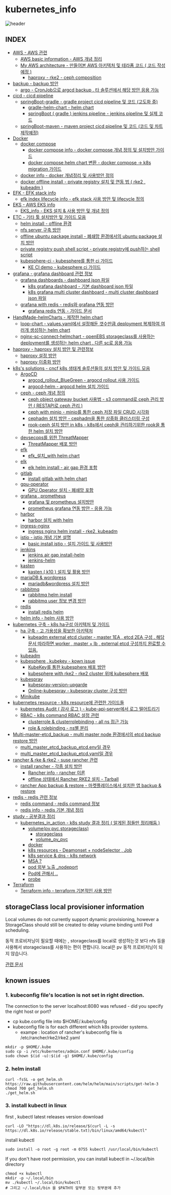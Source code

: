 # kubernetes_info
![header](https://capsule-render.vercel.app/api?type=waving&color=auto&height=300&section=header&text=👋%20Welcome%20to%20K8S%20INFOMATION!!&fontSize=50&animation=fadeIn&fontAlignY=38)

## INDEX
- [AWS - AWS 관련](https://github.com/jjsair0412/kubernetes_info/tree/main/AWS)
    - [AWS basic information - AWS 개념 정리](https://github.com/jjsair0412/kubernetes_info/blob/main/AWS/AWS%20basic%20information/AWS%20info.md)
    - [My AWS architecture - 만들어본 AWS 아키텍처 및 테라폼 코드 ( 코드 작성 예정 )](https://github.com/jjsair0412/kubernetes_info/tree/main/AWS/My%20AWS%20architecture)
        - [haproxy - rke2 - ceph composition](https://github.com/jjsair0412/kubernetes_info/tree/main/AWS/My%20AWS%20architecture/haproxy%20-%20rke2%20-%20ceph%20composition)
- [backup - backup 방안](https://github.com/jjsair0412/kubernetes_info/tree/main/backup)
    - [argo - CronJob으로 argcd backup . 타 솔루션에서 해당 방안 응용 가능 ](https://github.com/jjsair0412/kubernetes_info/tree/main/backup/argo)
- [cicd - cicd pipeline](https://github.com/jjsair0412/kubernetes_info/tree/main/cicd)
    - [springBoot-gradle - gradle project cicd pipeline 및 코드 (고도화 중)](https://github.com/jjsair0412/kubernetes_info/tree/main/cicd/springBoot-gradle)
        - [gradle-helm-chart - helm chart](https://github.com/jjsair0412/kubernetes_info/tree/main/cicd/springBoot-gradle/gradle-helm-chart)
        - [springBoot ( gradle ) jenkins pipeline - jenkins pipeline 및 실제 코드](https://github.com/jjsair0412/kubernetes_info/tree/main/cicd/springBoot-gradle/springBoot%20(%20gradle%20)%20jenkins%20pipeline)
    - [springBoot-maven - maven project cicd pipeline 및 코드 (코드 및 차트 제작예정)]()
- [Docker](https://github.com/jjsair0412/kubernetes_info/tree/main/Docker)
    - [docker compose](https://github.com/jjsair0412/kubernetes_info/tree/main/Docker/docker%20compose)
        - [docker compose info - docker compose 개념 정의 및 설치방안 가이드](https://github.com/jjsair0412/kubernetes_info/blob/main/Docker/docker%20compose/docker%20compose%20info.md)
        - [docker compose helm chart 변환 - docker compose -> k8s migration 가이드](https://github.com/jjsair0412/kubernetes_info/blob/main/Docker/docker%20compose/docker%20compose%20helm%20chart%20%EB%B3%80%ED%99%98.md)
    - [docker info - docker 개념정리 및 사용방안 정의](https://github.com/jjsair0412/kubernetes_info/blob/main/Docker/docker%20info.md)
    - [docker offline install - private registry 설치 및 연동 법 ( rke2 , kubeadm )](https://github.com/jjsair0412/kubernetes_info/blob/main/Docker/docker%20offline%20install%20-%20private%20registry%20%EC%84%A4%EC%B9%98%20%EB%B0%8F%20%EC%97%B0%EB%8F%99%20%EB%B2%95%20(%20rke2%20%2C%20kubeadm%20).md)
- [EFK - EFK stack info](https://github.com/jjsair0412/kubernetes_info/tree/main/efk)
    - [efk index lifecycle info - efk stack 사용 방안 및 lifecycle 정의](https://github.com/jjsair0412/kubernetes_info/blob/main/efk/efk%20index%20lifecycle%20info.md)
- [EKS - AWS EKS info](https://github.com/jjsair0412/kubernetes_info/tree/main/EKS)
    - [EKS_info - EKS 설치 & 사용 방안 및 개념 정의](https://github.com/jjsair0412/kubernetes_info/blob/main/EKS/EKS_info.md)
- [ETC - 기타 툴 설치방안 및 가이드 모음](https://github.com/jjsair0412/kubernetes_info/tree/main/etc)
    - [helm install - offline 환경](https://github.com/jjsair0412/kubernetes_info/blob/main/etc/helm%20install%20-%20offline%20%ED%99%98%EA%B2%BD.md)
    - [nfs server 구축 방안](https://github.com/jjsair0412/kubernetes_info/blob/main/etc/nfs%20server%20%EA%B5%AC%EC%B6%95.md)
    - [offline ubuntu package install - 폐쇄망 환경에서의 ubuntu package 설치 방안](https://github.com/jjsair0412/kubernetes_info/blob/main/etc/offline%20ubuntu%20package%20install.md)
    - [private registry push shell script - private registry에 push하는 shell script](https://github.com/jjsair0412/kubernetes_info/blob/main/etc/private%20registry%20push%20shell%20script.md)
    - [kubesphere-ci - kubesphere를 통한 ci 가이드](https://github.com/jjsair0412/kubernetes_info/tree/main/etc/kubesphere-ci)
        - [KE CI demo - kubesphere ci 가이드](https://github.com/jjsair0412/kubernetes_info/blob/main/etc/kubesphere-ci/KE%20CI%20demo.md)
- [grafana - grafana dashboard 관련 정보](https://github.com/jjsair0412/kubernetes_info/tree/main/grafana)
    - [grafana dashboards - dashboard json 파일](https://github.com/jjsair0412/kubernetes_info/tree/main/grafana/grafana%20dashboards)
        - [k8s grafana dashboard - 기본 dashboard json 파일](https://github.com/jjsair0412/kubernetes_info/blob/main/grafana/grafana%20dashboards/k8s%20grafana%20dashboard.json)
        - [k8s grafana multi cluster dashboard - multi cluster dashboard json 파일](https://github.com/jjsair0412/kubernetes_info/blob/main/grafana/grafana%20dashboards/k8s%20grafana%20multi%20cluster%20dashboard.json)
    - [grafana with redis - redis와 grafana 연동 방안](https://github.com/jjsair0412/kubernetes_info/tree/main/grafana/grafana%20with%20redis)
        - [grafana redis 연동 - 가이드 문서](https://github.com/jjsair0412/kubernetes_info/blob/main/grafana/grafana%20with%20redis/grafana%20redis%20%EC%97%B0%EB%8F%99.md)
- [HandMade-helmCharts - 제작한 helm chart](https://github.com/jjsair0412/kubernetes_info/tree/main/HandMade-helmCharts)
    - [loop-chart - values.yaml에서 설정해둔 갯수만큼 deployment 복제하여 여러개 생성하는 helm chart](https://github.com/jjsair0412/kubernetes_info/tree/main/HandMade-helmCharts/loop-chart)
    - [nginx-sc-connect-helmchart - openEBS storageclass를 사용하는 deployment를 생성하는 helm chart . 다른 sc로 응용 가능](https://github.com/jjsair0412/kubernetes_info/tree/main/HandMade-helmCharts/nginx-sc-connect-helmchart)
- [haproxy - haproxy 설치 방안 및 관련정보](https://github.com/jjsair0412/kubernetes_info/tree/main/haproxy)
    - [haproxy 설정 방안](https://github.com/jjsair0412/kubernetes_info/blob/main/haproxy/haproxy%20%EC%84%A4%EC%A0%95%20%EB%B0%A9%EC%95%88.md)
    - [haproxy 이중화 방안](https://github.com/jjsair0412/kubernetes_info/blob/main/haproxy/haproxy%20%EC%9D%B4%EC%A4%91%ED%99%94%20%EB%B0%A9%EC%95%88.md)
- [k8s's solutions - cncf k8s 생태계 솔루션들의 설치 방안 및 가이드 모음](https://github.com/jjsair0412/kubernetes_info/tree/main/k8s's%20solutions)
    - [ArgoCD](https://github.com/jjsair0412/kubernetes_info/tree/main/k8s's%20solutions/ArgoCD)
        - [argcod_rollout_BlueGreen - argocd rollout 사용 가이드](https://github.com/jjsair0412/kubernetes_info/blob/main/k8s's%20solutions/ArgoCD/argcod_rollout_BlueGreen.md)
        - [argocd-helm - argocd helm 설치 가이드](https://github.com/jjsair0412/kubernetes_info/blob/main/k8s's%20solutions/ArgoCD/argocd-helm.md)
    - [ceph - ceph 개념 정의](https://github.com/jjsair0412/kubernetes_info/tree/main/k8s's%20solutions/ceph)
        - [ceph object gateway bucket 사용법 - s3 command로 ceph 관리 방안 ( RESTAPI로 ceph 관리 )](https://github.com/jjsair0412/kubernetes_info/blob/main/k8s's%20solutions/ceph/ceph%20object%20gateway%20bucket%20%EC%82%AC%EC%9A%A9%EB%B2%95.md)
        - [ceph with minio - minio를 통한 ceph 저장 파일 CRUD 시각화](https://github.com/jjsair0412/kubernetes_info/blob/main/k8s's%20solutions/ceph/ceph%20with%20minio.md)
        - [cephadm 설치 방안 - cephadm을 통한 삼중화 클러스터링 구성](https://github.com/jjsair0412/kubernetes_info/blob/main/k8s's%20solutions/ceph/cephadm%20%EC%84%A4%EC%B9%98%20%EB%B0%A9%EC%95%88.md)
        - [rook-ceph 설치 방안 in k8s - k8s에서 ceph을 관리하기위한 rook을 통한 helm 설치 방안](https://github.com/jjsair0412/kubernetes_info/blob/main/k8s's%20solutions/ceph/rook-ceph%20%EC%84%A4%EC%B9%98%20%EB%B0%A9%EC%95%88%20in%20k8s.md)
    - [devsecops를 위한 ThreatMapper](https://github.com/jjsair0412/kubernetes_info/tree/main/k8s's%20solutions/devsecops%EB%A5%BC%20%EC%9C%84%ED%95%9C%20ThreatMapper)
        - [ThreatMapper 배포 방안](https://github.com/jjsair0412/kubernetes_info/blob/main/k8s's%20solutions/devsecops%EB%A5%BC%20%EC%9C%84%ED%95%9C%20ThreatMapper/ThreatMapper%20%EB%B0%B0%ED%8F%AC%20%EB%B0%A9%EC%95%88.md)
    - [efk](https://github.com/jjsair0412/kubernetes_info/tree/main/k8s's%20solutions/efk)
        - [efk_설치_with helm chart](https://github.com/jjsair0412/kubernetes_info/blob/main/k8s's%20solutions/efk/efk_%EC%84%A4%EC%B9%98_with%20helm%20chart.md)
    - [elk](https://github.com/jjsair0412/kubernetes_info/tree/main/k8s's%20solutions/elk)
        - [elk helm install - air gap 환경 포함](https://github.com/jjsair0412/kubernetes_info/blob/main/k8s's%20solutions/elk/elk%20helm%20install%20-%20air%20gap%20%ED%99%98%EA%B2%BD%20%ED%8F%AC%ED%95%A8.md)
    - [gitlab](https://github.com/jjsair0412/kubernetes_info/tree/main/k8s's%20solutions/gitlab)
        - [install gitlab with helm chart](https://github.com/jjsair0412/kubernetes_info/blob/main/k8s's%20solutions/gitlab/install%20gitlab%20with%20helm%20chart.md)
    - [gpu-operator](https://github.com/jjsair0412/kubernetes_info/tree/main/k8s's%20solutions/gpu-operator)
        - [GPU Operator 설치 - 폐쇄망 포함](https://github.com/jjsair0412/kubernetes_info/blob/main/k8s's%20solutions/gpu-operator/GPU%20Operator%20%EC%84%A4%EC%B9%98%20-%20%ED%8F%90%EC%87%84%EB%A7%9D%20%ED%8F%AC%ED%95%A8.md)
    - [grafana , prometheus](https://github.com/jjsair0412/kubernetes_info/tree/main/k8s's%20solutions/grafana%20%2C%20prometheus)
        - [grafana 및 prometheus 설치방안](https://github.com/jjsair0412/kubernetes_info/blob/main/k8s's%20solutions/grafana%20%2C%20prometheus/grafana%20%EB%B0%8F%20prometheus%20%EC%84%A4%EC%B9%98%EB%B0%A9%EC%95%88.md)
        - [prometheus grafana 연동 방안 - 응용 가능](https://github.com/jjsair0412/kubernetes_info/blob/main/k8s's%20solutions/grafana%20%2C%20prometheus/prometheus%20grafana%20%EC%97%B0%EB%8F%99%20%EB%B0%A9%EC%95%88.md)
    - [harbor](https://github.com/jjsair0412/kubernetes_info/tree/main/k8s's%20solutions/harbor)
        - [harbor 설치 with helm](https://github.com/jjsair0412/kubernetes_info/blob/main/k8s's%20solutions/harbor/harbor%20%EC%84%A4%EC%B9%98%20with%20helm.md)
    - [ingress-nginx](https://github.com/jjsair0412/kubernetes_info/tree/main/k8s's%20solutions/ingress-nginx)
        - [ingress nginx helm install - rke2, kubeadm](https://github.com/jjsair0412/kubernetes_info/blob/main/k8s's%20solutions/ingress-nginx/ingress%20nginx%20helm%20install%20-%20rke2%2C%20kubeadm%20.md)
    - [istio - istio 개념 기본 설명](https://github.com/jjsair0412/kubernetes_info/tree/main/k8s's%20solutions/istio)
        - [basic install istio - 설치 가이드 및 사용방안](https://github.com/jjsair0412/kubernetes_info/tree/main/k8s's%20solutions/istio/basic%20install%20istio)
    - [jenkins](https://github.com/jjsair0412/kubernetes_info/tree/main/k8s's%20solutions/jenkins)
        - [jenkins air gap install-helm](https://github.com/jjsair0412/kubernetes_info/blob/main/k8s's%20solutions/jenkins/jenkins%20air%20gap%20install-helm%20.md)
        - [jenkins-helm](https://github.com/jjsair0412/kubernetes_info/blob/main/k8s's%20solutions/jenkins/jenkins-helm.md)
    - [kasten](https://github.com/jjsair0412/kubernetes_info/tree/main/k8s's%20solutions/kasten)
        - [kasten ( k10 ) 설치 및 활용 방안](https://github.com/jjsair0412/kubernetes_info/blob/main/k8s's%20solutions/kasten/kasten%20(%20k10%20)%20%EC%84%A4%EC%B9%98%20%EB%B0%8F%20%ED%99%9C%EC%9A%A9%20%EB%B0%A9%EC%95%88.md)
    - [mariaDB & wordpress](https://github.com/jjsair0412/kubernetes_info/tree/main/k8s's%20solutions/mariaDB%20%26%20wordpress)
        - [mariadb&wordpress 설치 방안](https://github.com/jjsair0412/kubernetes_info/blob/main/k8s's%20solutions/mariaDB%20%26%20wordpress/mariadb%26wordpress.md)
    - [rabbitmq](https://github.com/jjsair0412/kubernetes_info/tree/main/k8s's%20solutions/rabbitmq)
        - [rabbitmq helm install](https://github.com/jjsair0412/kubernetes_info/blob/main/k8s's%20solutions/rabbitmq/rabbitmq%20helm%20install.md)
        - [rabbitmq user 정보 변경 방안](https://github.com/jjsair0412/kubernetes_info/blob/main/k8s's%20solutions/rabbitmq/rabbitmq%20user%20modfiy.md)
    - [redis](https://github.com/jjsair0412/kubernetes_info/tree/main/k8s's%20solutions/redis)
        - [install redis helm](https://github.com/jjsair0412/kubernetes_info/blob/main/k8s's%20solutions/redis/install%20redis%20helm.md)
    - [helm info - helm 사용 방안](https://github.com/jjsair0412/kubernetes_info/blob/main/k8s's%20solutions/helm%20info.md)
- [kubernetes 구축 - k8s ha구성 아키텍처 및 가이드](https://github.com/jjsair0412/kubernetes_info/tree/main/kubernetes%20%EA%B5%AC%EC%B6%95)
    - [ha 구축 - 고 가용성을 확보한 아키텍처](https://github.com/jjsair0412/kubernetes_info/tree/main/kubernetes%20%EA%B5%AC%EC%B6%95/ha%20%EA%B5%AC%EC%B6%95)
        - [kubeadm external etcd cluster - master 1EA , etcd 2EA 구성 . 해당문서 따라하면 worker , master + lb , external etcd 구성까지 완료할 수 있음.]()
    - [kubeadm](https://github.com/jjsair0412/kubernetes_info/tree/main/kubernetes%20%EA%B5%AC%EC%B6%95/kubeadm)
    - [kubesphere , kubekey - kown issue](https://github.com/jjsair0412/kubernetes_info/tree/main/kubernetes%20%EA%B5%AC%EC%B6%95/kubesphere%20%2C%20kubekey)
        - [KubeKey를 통한 kubesphere 배포 방안](https://github.com/jjsair0412/kubernetes_info/tree/main/kubernetes%20%EA%B5%AC%EC%B6%95/kubesphere%20%2C%20kubekey/KubeKey%EB%A5%BC%20%ED%86%B5%ED%95%9C%20kubesphere%20%EB%B0%B0%ED%8F%AC%20%EB%B0%A9%EC%95%88)
        - [kubesphere with rke2 - rke2 cluster 위에 kubesphere 배포](https://github.com/jjsair0412/kubernetes_info/tree/main/kubernetes%20%EA%B5%AC%EC%B6%95/kubesphere%20%2C%20kubekey/kubesphere%20with%20rke2)
    - [kubespray](https://github.com/jjsair0412/kubernetes_info/tree/main/kubernetes%20%EA%B5%AC%EC%B6%95/kubespray)
        - [kubespray-version-upgarde](https://github.com/jjsair0412/kubernetes_info/blob/main/kubernetes%20%EA%B5%AC%EC%B6%95/kubespray/kubespray-version-upgarde.md)
        - [Online-kubespray - kubespray cluster 구성 방안](https://github.com/jjsair0412/kubernetes_info/blob/main/kubernetes%20%EA%B5%AC%EC%B6%95/kubespray/Online-kubespray.md)
    - [Minikube](https://github.com/jjsair0412/kubernetes_info/tree/main/kubernetes%20%EA%B5%AC%EC%B6%95/Minikube)
- [kubernetes resource - k8s resource에 관련한 가이드들](https://github.com/jjsair0412/kubernetes_info/tree/main/kubernetes%20resource)
    - [kubernetes Audit ( 감사 로그 ) - kube-api-server에서 로그 떨어트리기](https://github.com/jjsair0412/kubernetes_info/blob/main/kubernetes%20resource/kubernetes%20Audit%20(%20%EA%B0%90%EC%82%AC%20%EB%A1%9C%EA%B7%B8%20).md)
    - [RBAC - k8s command RBAC 설정 관련](https://github.com/jjsair0412/kubernetes_info/tree/main/kubernetes%20resource/RBAC)
        - [clusterrole & clusterrolebinding - all ns 접근 가능](https://github.com/jjsair0412/kubernetes_info/blob/main/kubernetes%20resource/RBAC/clusterrole%20%26%20clusterrolebinding%20-%20all%20ns%20%EC%A0%91%EA%B7%BC%20%EA%B0%80%EB%8A%A5.md)
        - [role & rolebinding - ns별 분리](https://github.com/jjsair0412/kubernetes_info/blob/main/kubernetes%20resource/RBAC/role%20%26%20rolebinding%20-%20ns%EB%B3%84%20%EB%B6%84%EB%A6%AC.md)
- [Multi-master-etcd_backup - multi master node 환경에서의 etcd backup restore 방안](https://github.com/jjsair0412/kubernetes_info/tree/main/Multi-master-etcd_backup)
    - [multi_master_etcd_backup_etcd.env일 경우](https://github.com/jjsair0412/kubernetes_info/blob/main/Multi-master-etcd_backup/multi_master_etcd_backup_etcd.env%EC%9D%BC%20%EA%B2%BD%EC%9A%B0.md)
    - [multi_master_etcd_backup_etcd.yaml일 경우](https://github.com/jjsair0412/kubernetes_info/blob/main/Multi-master-etcd_backup/multi_master_etcd_backup_etcd.yaml%EC%9D%BC%20%EA%B2%BD%EC%9A%B0.md)
- [rancher & rke & rke2 - suse rancher 관련](https://github.com/jjsair0412/kubernetes_info/tree/main/rancher%20%26%20rke%20%26%20rke2)
    - [install rancher - 각종 설치 방안](https://github.com/jjsair0412/kubernetes_info/tree/main/rancher%20%26%20rke%20%26%20rke2/install%20rancher)
        - [Rancher info - rancher 이론](https://github.com/jjsair0412/kubernetes_info/blob/main/rancher%20%26%20rke%20%26%20rke2/install%20rancher/Rancher%20info.md)
        - [offline 상태에서 Rancher RKE2 설치 - Tarball](https://github.com/jjsair0412/kubernetes_info/blob/main/rancher%20%26%20rke%20%26%20rke2/install%20rancher/offline%20%EC%83%81%ED%83%9C%EC%97%90%EC%84%9C%20Rancher%20RKE2%20%EC%84%A4%EC%B9%98%20-%20Tarball.md)
    - [rancher App backup & restore - 마켓플레이스에서 설치한 앱 backup & restore](https://github.com/jjsair0412/kubernetes_info/tree/main/rancher%20%26%20rke%20%26%20rke2/rancher%20App%20backup%20%26%20restore%20-%20%EB%A7%88%EC%BC%93%ED%94%8C%EB%A0%88%EC%9D%B4%EC%8A%A4%EC%97%90%EC%84%9C%20%EC%84%A4%EC%B9%98%ED%95%9C%20%EC%95%B1%20backup%20%26%20restore)
- [redis - redis 관련 정보](https://github.com/jjsair0412/kubernetes_info/tree/main/redis)
    - [redis command - redis command 정보](https://github.com/jjsair0412/kubernetes_info/blob/main/redis/redis%20command.md)
    - [redis info - redis 기본 개념 정리](https://github.com/jjsair0412/kubernetes_info/blob/main/redis/redis%20info.md)
- [study - 공부결과 정리](https://github.com/jjsair0412/kubernetes_info/tree/main/study)
    - [kubernetes_in_action - k8s study 결과 정리 ( 알게된 점들만 정리해둠 )](https://github.com/jjsair0412/kubernetes_info/tree/main/study/kubernetes_in_action)
        - [volume(pv,pvc,storageclass)](https://github.com/jjsair0412/kubernetes_info/tree/main/study/kubernetes_in_action/volume(pv%2Cpvc%2Cstorageclass))
            - [storageclass](https://github.com/jjsair0412/kubernetes_info/blob/main/study/kubernetes_in_action/volume(pv%2Cpvc%2Cstorageclass)/storageclass.md)
            - [volume_pv_pvc](https://github.com/jjsair0412/kubernetes_info/blob/main/study/kubernetes_in_action/volume(pv%2Cpvc%2Cstorageclass)/volume_pv_pvc.md)
        - [docker](https://github.com/jjsair0412/kubernetes_info/blob/main/study/kubernetes_in_action/docker.md)
        - [k8s resources - Deamonset + nodeSelector , Job ](https://github.com/jjsair0412/kubernetes_info/blob/main/study/kubernetes_in_action/k8s%20resoures.md)
        - [k8s service & dns - k8s network](https://github.com/jjsair0412/kubernetes_info/blob/main/study/kubernetes_in_action/k8s%20service%20%26%20dns%20-%20k8s%20network%20.md)
        - [MSA ?](https://github.com/jjsair0412/kubernetes_info/blob/main/study/kubernetes_in_action/MSA.md)
        - [pod 외부 노출 _nodeport](https://github.com/jjsair0412/kubernetes_info/blob/main/study/kubernetes_in_action/pod%20%EC%99%B8%EB%B6%80%20%EB%85%B8%EC%B6%9C%20_nodeport.md)
        - [Pod에 관해서 .. ](https://github.com/jjsair0412/kubernetes_info/blob/main/study/kubernetes_in_action/Pod%EC%97%90%20%EA%B4%80%ED%95%B4%EC%84%9C%20..%20.md)
        - [probe](https://github.com/jjsair0412/kubernetes_info/blob/main/study/kubernetes_in_action/probe.md)
- [Terraform](https://github.com/jjsair0412/kubernetes_info/tree/main/Terraform)
    - [Terraform info - terraform 기본적인 사용 방안](https://github.com/jjsair0412/kubernetes_info/blob/main/Terraform/Terraform%20info.md)

## storageClass local provisioner information
Local volumes do not currently support dynamic provisioning, however a StorageClass should still be created to delay volume binding until Pod scheduling.

동적 프로비저닝이 필요할 때에는 , storageclass를 local로 생성하는것 보다 nfs 등을 사용해서 storageclass를 사용하는 편이 편합니다.
local은 pv 동적 프로비저닝이 되지 않습니다.

[관련 문서](https://kubernetes.io/docs/concepts/storage/storage-classes/#local)

## known issues
### 1. kubeconfig file's location is not set in right direction.
The connection to the server localhost:8080 was refused - did you specify the right host or port?

- cp kube.config file into $HOME/.kube/config
- kubeconfig file is for each different which k8s provider systems.
    - exampe : location of rancher's kubeconfig file is /etc/rancher/rke2/rke2.yaml

```
mkdir -p $HOME/.kube
sudo cp -i /etc/kubernetes/admin.conf $HOME/.kube/config
sudo chown $(id -u):$(id -g) $HOME/.kube/config
```
### 2. helm install
```
curl -fsSL -o get_helm.sh https://raw.githubusercontent.com/helm/helm/main/scripts/get-helm-3
chmod 700 get_helm.sh
./get_helm.sh
```
### 3. install kubectl in linux
first , kubectl latest releases version download
```
curl -LO "https://dl.k8s.io/release/$(curl -L -s https://dl.k8s.io/release/stable.txt)/bin/linux/amd64/kubectl"
```
install kubectl
```
sudo install -o root -g root -m 0755 kubectl /usr/local/bin/kubectl
```
If you don't have root permission, you can install kubectl in ~/.local/bin directory
```
chmod +x kubectl
mkdir -p ~/.local/bin
mv ./kubectl ~/.local/bin/kubectl
# 그리고 ~/.local/bin 을 $PATH의 앞부분 또는 뒷부분에 추가
```